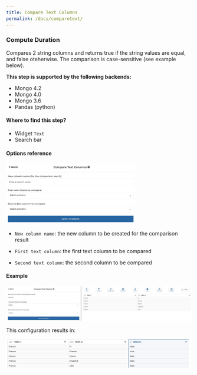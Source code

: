 ```yaml
---
title: Compare Text Columns
permalink: /docs/comparetext/
---
```


### Compute Duration

Compares 2 string columns and returns true if the string values are equal,
and false oteherwise.
The comparison is case-sensitive (see example below).

**This step is supported by the following backends:**

- Mongo 4.2
- Mongo 4.0
- Mongo 3.6
- Pandas (python)

#### Where to find this step?

- Widget `Text`
- Search bar

#### Options reference

<img src="../../img/docs/user-interface/comparetext_step_form.jpg" width="350" />

- `New column name`: the new column to be created for the comparison result

- `First text column`: the first text column to be compared

- `Second text column`: the second column to be compared

#### Example

<img src="../../img/docs/user-interface/comparetext_example_conf.jpg" width="750" />

This configuration results in:

<img src="../../img/docs/user-interface/comparetext_example_result.jpg" width="500" />
